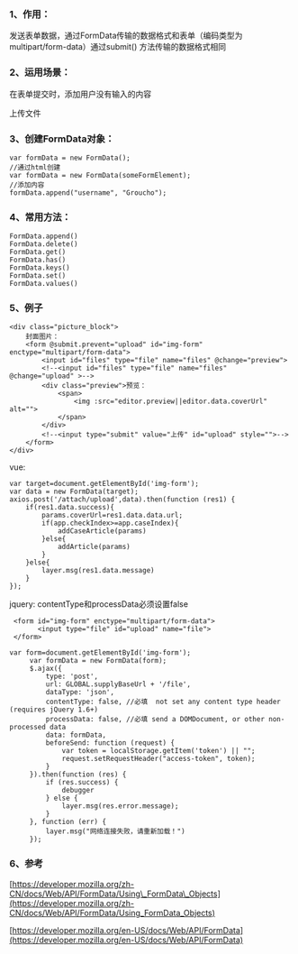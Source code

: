 ### 1、作用：

发送表单数据，通过FormData传输的数据格式和表单（编码类型为multipart/form-data）通过submit\(\) 方法传输的数据格式相同

### 

### 2、运用场景：

在表单提交时，添加用户没有输入的内容

上传文件

### 

### 3、创建FormData对象：

```
var formData = new FormData();
//通过html创建
var formData = new FormData(someFormElement);
//添加内容
formData.append("username", "Groucho");
```

### 

### 4、常用方法：

```
FormData.append()
FormData.delete()
FormData.get()
FormData.has()
FormData.keys()
FormData.set()
FormData.values()
```

### 

### 5、例子

```
<div class="picture_block">
    封面图片：
    <form @submit.prevent="upload" id="img-form" enctype="multipart/form-data">
        <input id="files" type="file" name="files" @change="preview">
        <!--<input id="files" type="file" name="files" @change="upload" >-->
        <div class="preview">预览：
            <span>
                <img :src="editor.preview||editor.data.coverUrl" alt="">
            </span>
        </div>
        <!--<input type="submit" value="上传" id="upload" style="">-->
    </form>
</div>
```

vue:
```
var target=document.getElementById('img-form');
var data = new FormData(target);
axios.post('/attach/upload',data).then(function (res1) {
    if(res1.data.success){
        params.coverUrl=res1.data.data.url;
        if(app.checkIndex>=app.caseIndex){
            addCaseArticle(params)
        }else{
            addArticle(params)
        }
    }else{
        layer.msg(res1.data.message)
    }
});
```

jquery:
contentType和processData必须设置false
```
 <form id="img-form" enctype="multipart/form-data">
       <input type="file" id="upload" name="file">
 </form>

var form=document.getElementById('img-form');
     var formData = new FormData(form);
     $.ajax({
         type: 'post',
         url: GLOBAL.supplyBaseUrl + '/file',
         dataType: 'json',
         contentType: false, //必填  not set any content type header (requires jQuery 1.6+)
         processData: false, //必填 send a DOMDocument, or other non-processed data
         data: formData,
         beforeSend: function (request) {
             var token = localStorage.getItem('token') || "";
             request.setRequestHeader("access-token", token);
         }
     }).then(function (res) {
         if (res.success) {
             debugger
         } else {
             layer.msg(res.error.message);
         }
     }, function (err) {
         layer.msg("网络连接失败，请重新加载！")
     });
```

### 

### 6、参考

[https://developer.mozilla.org/zh-CN/docs/Web/API/FormData/Using\_FormData\_Objects](https://developer.mozilla.org/zh-CN/docs/Web/API/FormData/Using_FormData_Objects)

[https://developer.mozilla.org/en-US/docs/Web/API/FormData](https://developer.mozilla.org/en-US/docs/Web/API/FormData)

